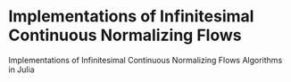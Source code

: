 # Implementations of Infinitesimal Continuous Normalizing Flows
Implementations of Infinitesimal Continuous Normalizing Flows Algorithms in Julia
